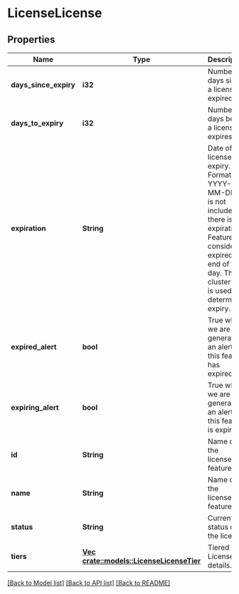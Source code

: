 # LicenseLicense

## Properties
Name | Type | Description | Notes
------------ | ------------- | ------------- | -------------
**days_since_expiry** | **i32** | Number of days since a license expired. | [optional] [default to null]
**days_to_expiry** | **i32** | Number of days before a license expires. | [optional] [default to null]
**expiration** | **String** | Date of license expiry. Format is YYYY-MM-DD. It is not included if there is no expiration. Feature is considered expired at end of this day. The cluster time is used to determine expiry. | [optional] [default to null]
**expired_alert** | **bool** | True when we are generating an alert that this feature has expired. | [default to null]
**expiring_alert** | **bool** | True when we are generating an alert that this feature is expiring. | [default to null]
**id** | **String** | Name of the licensed feature. | [default to null]
**name** | **String** | Name of the licensed feature. | [default to null]
**status** | **String** | Current status of the license. | [default to null]
**tiers** | [**Vec <crate::models::LicenseLicenseTier>**](LicenseLicenseTier.md) | Tiered License details. | [default to null]

[[Back to Model list]](../README.md#documentation-for-models) [[Back to API list]](../README.md#documentation-for-api-endpoints) [[Back to README]](../README.md)


